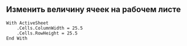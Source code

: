 Изменить величину ячеек на рабочем листе
---
```VB.net
With ActiveSheet
	.Cells.ColumnWidth = 25.5
	.Cells.RowHeight = 25.5
End With
```
